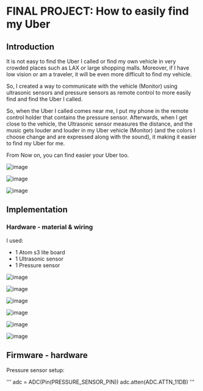 # FINAL PROJECT: How to easily find my Uber
## Introduction
It is not easy to find the Uber I called or find my own vehicle in very crowded places such as LAX or large shopping malls.
Moreover, if I have low vision or am a traveler, it will be even more difficult to find my vehicle.

So, I created a way to communicate with the vehicle (Monitor) using ultrasonic sensors and pressure sensors as remote control to more easily find and find the Uber I called.

So, when the Uber I called comes near me, I put my phone in the remote control holder that contains the pressure sensor. Afterwards, when I get close to the vehicle, the Ultrasonic sensor measures the distance, and the music gets louder and louder in my Uber vehicle (Monitor) (and the colors I choose change and are expressed along with the sound), it making it easier to find my Uber for me. 

From Now on, you can find easier your Uber too.

![image](img/1.png)



![image](img/5.png)


![image](img/6.png)

##
## Implementation
### Hardware - material & wiring
I used:

- 1 Atom s3 lite board
- 1 Ultrasonic sensor
- 1 Pressure sensor

![image](img/Flowchart.jpg)

![image](img/11.jpg)

![image](img/12.jpg)

![image](img/13.jpg)

![image](img/14.jpg)

![image](img/15.jpg)

##
## Firmware - hardware
Pressure sensor setup:

'''
adc = ADC(Pin(PRESSURE_SENSOR_PIN))
adc.atten(ADC.ATTN_11DB)
'''
